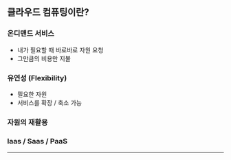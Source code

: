 ## 클라우드 컴퓨팅이란?
### 온디맨드 서비스
- 내가 필요할 때 바로바로 자원 요청
- 그만큼의 비용만 지불

### 유연성 (Flexibility)
- 필요한 자원
- 서비스를 확장 / 축소 가능

### 자원의 재활용
### Iaas / Saas / PaaS
---
